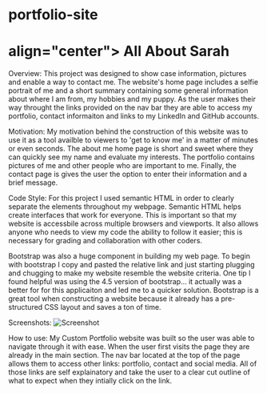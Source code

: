 # portfolio-site

<h1> align="center"> All About Sarah</h1>

Overview: 
This project was designed to show case information, pictures and enable a way to contact me. The website's home page includes a selfie portrait of me and a short summary containing some general information about where I am from, my hobbies and my puppy. As the user makes their way throught the links provided on the nav bar they are able to access my portfolio, contact informaiton and links to my LinkedIn and GitHub accounts. 

Motivation: 
My motivation behind the construction of this website was to use it as a tool availble to viewers to 'get to know me' in a matter of minutes or even seconds. The about me home page is short and sweet where they can quickly see my name and evaluate my interests. The portfolio contains pictures of me and other people who are important to me. Finally, the contact page is gives the user the option to enter their information and a brief message. 

Code Style: 
For this project I used semantic HTML in order to clearly separate the elements throughout my webpage. Semantic HTML helps create interfaces that work for everyone. This is important so that my website is accessbile across multiple browsers and viewports. It also allows anyone who needs to view my code the ability to follow it easier; this is necessary for grading and collaboration with other coders. 

Bootstrap was also a huge component in building my web page. To begin with bootstrap I copy and pasted the relative link and just starting plugging and chugging to make my website resemble the website criteria. One tip I found helpful was using the 4.5 version of bootstrap... it actually was a better for for this applicaiton and led me to a quicker solution. Bootstrap is a great tool when constructing a website because it already has a pre-structured CSS layout and saves a ton of time. 

Screenshots:
![Screenshot](grid-layout.jpeg)

How to use:
My Custom Portfolio website was built so the user was able to navigate through it with ease. When the user first visits the page they are already in the main section. The nav bar located at the top of the page allows them to access other links: portfolio, contact and social media. All of those links are self explainatory and take the user to a clear cut outline of what to expect when they intially click on the link. 
